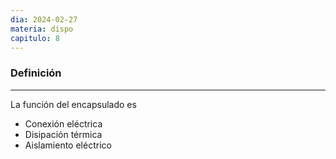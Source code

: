 ```yaml
---
dia: 2024-02-27
materia: dispo
capitulo: 8
---
```

### Definición
---
La función del encapsulado es
* Conexión eléctrica
* Disipación térmica
* Aislamiento eléctrico